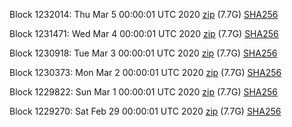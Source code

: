 Block 1232014: Thu Mar  5 00:00:01 UTC 2020 [zip](https://dash-bootstrap.ams3.digitaloceanspaces.com/mainnet/2020-03-05/bootstrap.dat.zip) (7.7G) [SHA256](https://dash-bootstrap.ams3.digitaloceanspaces.com/mainnet/2020-03-05/sha256.txt)

Block 1231471: Wed Mar  4 00:00:01 UTC 2020 [zip](https://dash-bootstrap.ams3.digitaloceanspaces.com/mainnet/2020-03-04/bootstrap.dat.zip) (7.7G) [SHA256](https://dash-bootstrap.ams3.digitaloceanspaces.com/mainnet/2020-03-04/sha256.txt)

Block 1230918: Tue Mar  3 00:00:01 UTC 2020 [zip](https://dash-bootstrap.ams3.digitaloceanspaces.com/mainnet/2020-03-03/bootstrap.dat.zip) (7.7G) [SHA256](https://dash-bootstrap.ams3.digitaloceanspaces.com/mainnet/2020-03-03/sha256.txt)

Block 1230373: Mon Mar  2 00:00:01 UTC 2020 [zip](https://dash-bootstrap.ams3.digitaloceanspaces.com/mainnet/2020-03-02/bootstrap.dat.zip) (7.7G) [SHA256](https://dash-bootstrap.ams3.digitaloceanspaces.com/mainnet/2020-03-02/sha256.txt)

Block 1229822: Sun Mar  1 00:00:01 UTC 2020 [zip](https://dash-bootstrap.ams3.digitaloceanspaces.com/mainnet/2020-03-01/bootstrap.dat.zip) (7.7G) [SHA256](https://dash-bootstrap.ams3.digitaloceanspaces.com/mainnet/2020-03-01/sha256.txt)

Block 1229270: Sat Feb 29 00:00:01 UTC 2020 [zip](https://dash-bootstrap.ams3.digitaloceanspaces.com/mainnet/2020-02-29/bootstrap.dat.zip) (7.7G) [SHA256](https://dash-bootstrap.ams3.digitaloceanspaces.com/mainnet/2020-02-29/sha256.txt)
